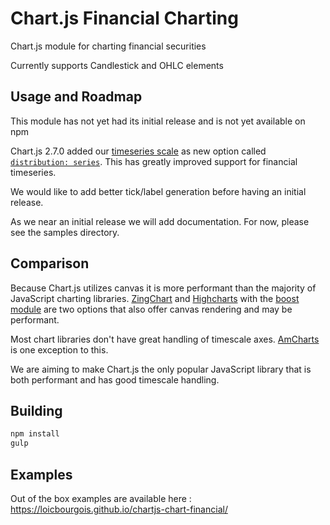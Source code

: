 # Chart.js Financial Charting

Chart.js module for charting financial securities

Currently supports Candlestick and OHLC elements

## Usage and Roadmap

This module has not yet had its initial release and is not yet available on npm

Chart.js 2.7.0 added our [timeseries scale](https://github.com/chartjs/Chart.js/issues/4189) as new option called [`distribution: series`](http://www.chartjs.org/docs/latest/axes/cartesian/time.html). This has greatly improved support for financial timeseries.

We would like to add better tick/label generation before having an initial release.

As we near an initial release we will add documentation. For now, please see the samples directory.

## Comparison

Because Chart.js utilizes canvas it is more performant than the majority of JavaScript charting libraries. [ZingChart](https://www.zingchart.com/docs/chart-types/stock-charts/) and [Highcharts](https://www.highcharts.com/stock/demo/candlestick) with the [boost module](https://www.highcharts.com/blog/news/175-highcharts-performance-boost/) are two options that also offer canvas rendering and may be performant.

Most chart libraries don't have great handling of timescale axes. [AmCharts](https://www.amcharts.com/stock-chart/) is one exception to this.

We are aiming to make Chart.js the only popular JavaScript library that is both performant and has good timescale handling.

## Building

```sh
npm install
gulp
```

## Examples

Out of the box examples are available here : https://loicbourgois.github.io/chartjs-chart-financial/
